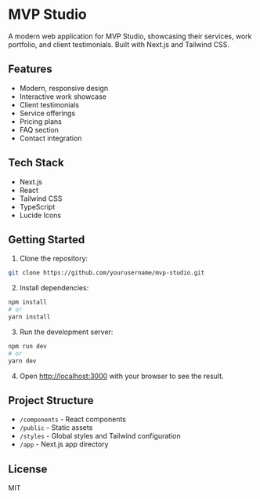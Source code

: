 # MVP Studio

A modern web application for MVP Studio, showcasing their services, work portfolio, and client testimonials. Built with Next.js and Tailwind CSS.

## Features

- Modern, responsive design
- Interactive work showcase
- Client testimonials
- Service offerings
- Pricing plans
- FAQ section
- Contact integration

## Tech Stack

- Next.js
- React
- Tailwind CSS
- TypeScript
- Lucide Icons

## Getting Started

1. Clone the repository:
```bash
git clone https://github.com/yourusername/mvp-studio.git
```

2. Install dependencies:
```bash
npm install
# or
yarn install
```

3. Run the development server:
```bash
npm run dev
# or
yarn dev
```

4. Open [http://localhost:3000](http://localhost:3000) with your browser to see the result.

## Project Structure

- `/components` - React components
- `/public` - Static assets
- `/styles` - Global styles and Tailwind configuration
- `/app` - Next.js app directory

## License

MIT 